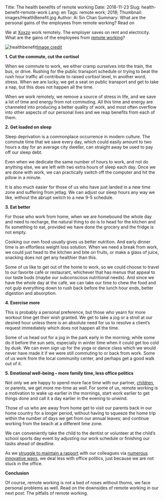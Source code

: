 Title: The health benefits of remote working 
Date: 2018-11-23
Slug: health-benefit-remote-work
Lang: en
Tags: remote work; 2018; 
Thumbnail: images/HealthBenefit.jpg
Author: Ai Sin Chan
Summary: What are the personal gains of the employees from remote working? Read on

We at [Xoxzo](https://www.xoxzo.com) work remotely. The employer saves on rent and electricity. What are the gains of the employees from [remote working](https://blog.xoxzo.com/2018/03/13/overcoming-home-office-problems/)?

![healthbenefit](/images/HealthBenefit.jpg)<a class="caption" href="https://unsplash.com/photos/l2Eb_cV6a7A">Image credit</a>

**1. Cut the commute, cut the cortisol**

When we commute to work, we either cramp ourselves into the train, the bus, or drive. Rushing for the public transport schedule or trying to beat the rush hour traffic all contribute to raised cortisol level, in another word, stress. When we are lucky, we get a seat on public transport and get to take a nap, but this does not happen all the time. 

When we work remotely, we remove a source of stress in life, and we save a lot of time and energy from not commuting. All this time and energy are channeled into producing a better quality of work, and most often overflow into other aspects of our personal lives and we reap benefits from each of them. 

**2. Get loaded on sleep**

Sleep deprivation is a commonplace occurrence in modern culture. The commute time that we save every day, which could easily amount to two hours a day for an average city dweller, can straight away be used to pay off our sleep debt. 

Even when we dedicate the same number of hours to work, and not do anything else, we are left with two extra hours of sleep each day. Once we are done with work, we can practically switch off the computer and hit the pillow in a minute. 

It is also much easier for those of us who have just landed in a new time zone and suffering from jetlag. We can adjust our sleep hours any way we like, without the abrupt switch to a new 9-5 schedule. 

**3. Eat better**

For those who work from home, when we are homebound the whole day and need to recharge, the natural thing to do is to head for the kitchen and fix something to eat, provided we have done the grocery and the fridge is not empty. 

Cooking our own food usually gives us better nutrition. And early dinner time is an effortless weight loss solution. When we need a break from work, we could just head to the kitchen and bite on fruits, or make a glass of juice, snacking does not get any healthier than this. 

Some of us like to get out of the home to work, so we could choose to travel to our favorite café or restaurant, whichever that has menus that appeal to our taste buds (maybe our subconscious nutritional needs). And since we have the whole day at the café, we can take our time to chew the food and not gulp everything down to rush back before the lunch hour ends, better digestion and absorption. 

**4. Exercise more**

This is probably a personal preference, but those who yearn for more workout time get their wish granted. We get to take a jog or a stroll at our desired hour unless there is an absolute need for us to resolve a client’s request immediately which does not happen all the time. 

Some of us head out for a jog in the park early in the morning; while some do it before the sun sets, especially in winter time when it could get too cold by dusk. We can even sign up for the yoga or dance class which we would never have made it if we were still commuting to or back from work. Some of us work from the local community center, and perhaps get a good walk out of it.

**5. Emotional well-being – more family time, less office politics**

Not only we are happy to spend more face time with our partner, [children](https://blog.xoxzo.com/2018/04/09/welcoming-children-in-our-workspace/), or parents, we get more me-time as well. For some of us, remote working is a motivation to wake up earlier in the mornings, start work earlier to get things done and call it a day earlier in the evening to unwind.

Those of us who are away from home get to visit our parents back in our home country for a longer period, without having to squeeze the home trip within the number of days we get from our annual leaves; and continue working from the beach at a different time zone. 

We can conveniently take the child to the dentist or volunteer at the child’s school sports day event by adjusting our work schedule or finishing our tasks ahead of deadline. 

As we [struggle to maintain a rapport](https://blog.xoxzo.com/2017/09/28/5-challenges-of-remote-meetings/) with our colleagues via [numerous innovative ways](https://blog.xoxzo.com/2016/04/22/the-communication-costs-of-remote-work/), we deal less with office politics, just because we are not stuck in the office. 

**Conclusion**

Of course, remote working is not a bed of roses without thorns, we face personal problems as well. Read on the downsides of remote working in our next post: The pitfalls of remote working. 
